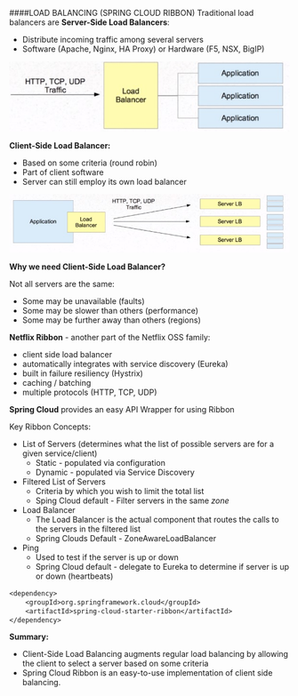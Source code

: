 ####LOAD BALANCING (SPRING CLOUD RIBBON)
Traditional load balancers are **Server-Side Load Balancers**:
- Distribute incoming traffic among several servers
- Software (Apache, Nginx, HA Proxy) or Hardware (F5, NSX, BigIP)

![server-load-balancer](https://raw.githubusercontent.com/Shtramak/spring-cloud-training/master/images/server-load-balancer.jpg)

**Client-Side Load Balancer:**
- Based on some criteria (round robin)
- Part of client software
- Server can still employ its own load balancer

![client-load-balancer](https://raw.githubusercontent.com/Shtramak/spring-cloud-training/master/images/client-load-balancer.jpg)

**Why we need Client-Side Load Balancer?**

Not all servers are the same:
- Some may be unavailable (faults)
- Some may be slower than others (performance)
- Some may be further away than others (regions)

**Netflix Ribbon** - another part of the Netflix OSS family:
- client side load balancer
- automatically integrates with service discovery (Eureka)
- built in failure resiliency (Hystrix)
- caching / batching
- multiple protocols (HTTP, TCP, UDP)

**Spring Cloud** provides an easy API Wrapper for using Ribbon

Key Ribbon Concepts:
- List of Servers (determines what the list of possible servers are for a given service/client)
    - Static - populated via configuration
    - Dynamic - populated via Service Discovery
- Filtered List of Servers
    - Criteria by which you wish to limit the total list
    - Sping Cloud default - Filter servers in the same _zone_
- Load Balancer
    - The Load Balancer is the actual component that routes the calls to the servers in the filtered list
    - Spring Clouds Default - ZoneAwareLoadBalancer
- Ping
    - Used to test if the server is up or down
    - Spring Cloud default - delegate to Eureka to determine if server is up or down (heartbeats)
```
<dependency>
    <groupId>org.springframework.cloud</groupId>
    <artifactId>spring-cloud-starter-ribbon</artifactId>
</dependency>
```

**Summary:**
- Client-Side Load Balancing augments regular load balancing by allowing the client to select a server based on some criteria
- Spring Cloud Ribbon is an easy-to-use implementation of client side balancing.
